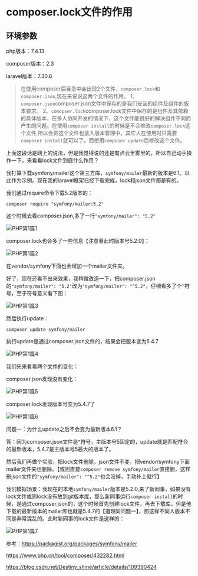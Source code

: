 # composer.lock文件的作用

## 环境参数

php版本：7.4.13

composer版本：2.3

laravel版本：7.30.6

> 在使用composer后目录中会出现2个文件，`composer.lock`和`composer.json`,现在来说说这两个文件的作用。
> 1、`composer.json`composer.json文件中保存的是我们安装的组件及组件的版本要求。
> 2、`comopser.lock`composer.lock文件中保存的是组件及其依赖的具体版本，在多人协同开发的情况下，这个文件能很好的解决组件不同而产生的问题。在使用`composer install`的时候是不会修改`composer.lock`这个文件,所以会把这个文件也放入版本管理中，其它人在使用时只需要`composer install`就可以了。而使用`composer update`后修改这个文件。

上面这段话是网上的说法，但是我觉得说的还是有点云里雾里的，所以自己动手操作一下，来看看lock文件到底什么作用？

我打算下载symfony/mailer这个第三方库，`symfony/mailer`最新的版本是6.1。以此作为示例。现在我的laravel框架已经下载完成，lock和json文件都是有的。

我们通过require命令下载5.2版本的：

```
composer require "symfony/mailer:5.2"
```

这个时候去看composer.json,多了一行`"symfony/mailer": "5.2"`

![PHP第1篇1](https://cdn.jsdelivr.net/gh/xyf1096415969/blogImgs@main/imgs/PHP第1篇1.png)

composer.lock也会多了一些信息【注意看此时版本号5.2.0】：

![PHP第1篇2](https://cdn.jsdelivr.net/gh/xyf1096415969/blogImgs@main/imgs/PHP第1篇2.png)

在vendor/symfony下面也会增加一个mailer文件夹。

好了，现在还看不出来效果，我稍微改造一下，把composer.json的`"symfony/mailer": "5.2"`改为`"symfony/mailer": "^5.2"`，仔细看多了个`^`符号，至于符号意义看下图：

![PHP第1篇3](https://cdn.jsdelivr.net/gh/xyf1096415969/blogImgs@main/imgs/PHP第1篇3.jpg)

然后执行update：

```
composer update symfony/mailer
```

执行update是通过composer.json文件的，结果会把版本变为5.4.7

![PHP第1篇4](https://cdn.jsdelivr.net/gh/xyf1096415969/blogImgs@main/imgs/PHP第1篇4.png)

我们先来看看两个文件的变化：

composer.json发现没有变化：

![PHP第1篇5](https://cdn.jsdelivr.net/gh/xyf1096415969/blogImgs@main/imgs/PHP第1篇5.png)

composer.lock发现版本号变为5.4.7了

![PHP第1篇6](https://cdn.jsdelivr.net/gh/xyf1096415969/blogImgs@main/imgs/PHP第1篇6.png)

问题一：为什么update之后不会变为最新版本6.1？

答：因为composer.json文件是^符号，主版本号5固定的，update就是匹配符合的最新版本，5.4.7是主版本号5最大的版本了。

然后我们再做个实验，把lock文件删除，json文件不变。把vendor/symfony下面mailer文件夹也删除。【或则直接`composer remove symfony/mailer`直接删，这样删json文件的`"symfony/mailer": "^5.2"`也会没掉，手动补上就行】

我们模拟场景：我现在的本地`symfony/mailer`版本是5.2.0,来了新同事，如果没有lock文件或则lock没有放到git版本库，那么新同事运行`composer install`的时候，是通过composer.json的，这个时候首先创建lock文件，再去下载库，但是他下载的最新版本的mailer库也就是5.4.7的【道理同问题一】，那这样不同人版本不同是非常混乱的。此时新同事的lock文件是这样的：

![PHP第1篇7](https://cdn.jsdelivr.net/gh/xyf1096415969/blogImgs@main/imgs/PHP第1篇7.png)

参考：https://packagist.org/packages/symfony/mailer

https://www.php.cn/tool/composer/432282.html

https://blog.csdn.net/Destiny_shine/article/details/109390424